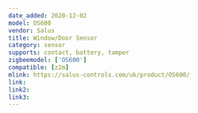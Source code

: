 ```yaml
---
date_added: 2020-12-02
model: OS600
vendor: Salus
title: Window/Door Sensor
category: sensor
supports: contact, battery, tamper
zigbeemodel: ['OS600']
compatible: [z2m]
mlink: https://salus-controls.com/uk/product/OS600/
link: 
link2: 
link3: 
---
```



